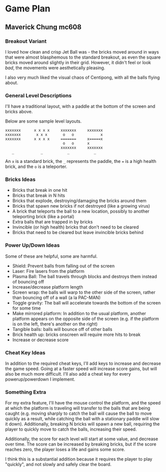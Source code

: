 # Game Plan
## Maverick Chung mc608
### Breakout Variant
I loved how clean and crisp Jet Ball was - the bricks moved around in ways that were almost blasphemous to the
standard breakout, as even the square bricks moved around slightly in their grid. However, it didn't feel or look
*bad*, the movements were aesthetically pleasing.

I also very much liked the visual chaos of Centipong, with all the balls flying about.

### General Level Descriptions
I'll have a traditional layout, with a paddle at the bottom of the screen and bricks above.

Below are some sample level layouts.
```
xxxxxxx      x x x x     xxxxxxx     xxxxxxx                       
xxxxxxx       x x x       o   o            x        
xxxxxxx      x x x x     =======     x=====x                      
                          o   o      x                              
                         xxxxxxx     xxxxxxx                                                               
   _            _           _           _          
```

An `x` is a standard brick, the `_` represents the paddle, the `=` is a high health brick, and the `o` is a 
teleporter.


### Bricks Ideas
- Bricks that break in one hit
- Bricks that break in N hits
- Bricks that explode, destroying/damaging the bricks around them
- Bricks that spawn new bricks if not destroyed (like a growing virus)
- A brick that teleports the ball to a new location, possibly to another teleporting brick (like a portal)
- Extra balls that are trapped in by bricks
- Invincible (or high health) bricks that don't need to be cleared
- Bricks that need to be cleared but leave invincible bricks behind

### Power Up/Down Ideas
Some of these are helpful, some are harmful.
- Shield: Prevent balls from falling out of the screen
- Laser: Fire lasers from the platform
- Plasma Ball: The ball travels through blocks and destroys them instead of bouncing off
- Increase/decrease platform length
- Screen wrap: the balls will warp to the other side of the screen, rather than bouncing off of a wall (a la PAC-MAN)
- Toggle gravity: The ball will accelerate towards the bottom of the screen for some time
- Make mirrored platform: In addition to the usual platform, another platform appears on the opposite side of the
screen (e.g. if the platform is on the left, there's another on the right)
- Tangible balls: balls will bounce off of other balls
- Brick health up: bricks onscreen will require more hits to break
- Increase or decrease score

### Cheat Key Ideas
In addition to the required cheat keys, I'll add keys to increase and decrease the game speed. Going at a faster speed
will increase score gains, but will also be much more difficult. I'll also add a cheat key for every powerup/powerdown I
implement.

### Something Extra
For my extra feature, I'll have the mouse control the platform, and the speed at which the platform is traveling 
will transfer to the balls that are being caught (e.g. moving sharply to catch the ball will cause the ball to move
quickly as a result, while catching the ball with a stationary paddle will slow it down).
Additionally, breaking N bricks will spawn a new ball, requiring the player to quickly move to catch the balls,
increasing their speed.

Additionally, the score for each level will start at some value, and decrease over time. The score can be increased by
breaking bricks, but if the score reaches zero, the player loses a life and gains some score.

I think this is a substantial addition because it requires the player to play "quickly", and not slowly and safely
clear the board.
